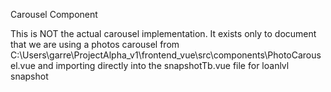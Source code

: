Carousel Component

This is NOT the actual carousel implementation. It exists only to document
    that we are using a photos carousel from C:\Users\garre\ProjectAlpha_v1\frontend_vue\src\components\PhotoCarousel.vue and importing directly into the snapshotTb.vue file for loanlvl snapshot 